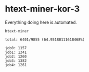 # htext-miner-kor-3

Everything doing here is automated.

```
htext-miner

total: 6401/9855 (64.95180111618468%)

job0: 1157
job1: 1341
job2: 1260
job3: 1382
job4: 1261
```